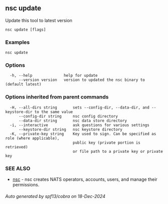 ## nsc update

Update this tool to latest version

```
nsc update [flags]
```

### Examples

```
nsc update
```

### Options

```
  -h, --help              help for update
      --version version   version to updated the nsc binary to (default latest)
```

### Options inherited from parent commands

```
  -H, --all-dirs string       sets --config-dir, --data-dir, and --keystore-dir to the same value
      --config-dir string     nsc config directory
      --data-dir string       nsc data store directory
  -i, --interactive           ask questions for various settings
      --keystore-dir string   nsc keystore directory
  -K, --private-key string    Key used to sign. Can be specified as role (where applicable),
                              public key (private portion is retrieved)
                              or file path to a private key or private key 
```

### SEE ALSO

* [nsc](nsc.md)	 - nsc creates NATS operators, accounts, users, and manage their permissions.

###### Auto generated by spf13/cobra on 18-Dec-2024
